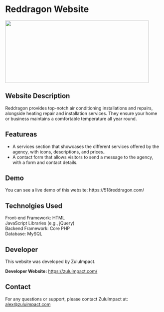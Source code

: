 # Reddragon Website



<img width="460" height="200" src="https://i.ibb.co/LPhQBXX/Logo-with-tagline-removebg-preview-e1717444059327.png">


<h2>Website Description</h2>
Reddragon provides top-notch air conditioning installations and repairs, alongside heating repair and installation services. They ensure your home or business maintains a comfortable temperature all year round.

<h2>Featureas</h2>
  <ul>
  <li>A services section that showcases the different services offered by the agency, with icons, descriptions, and prices..</li>
 <li>A contact form that allows visitors to send a message to the agency, with a form and contact details.</li>
  </ul>

<h2>Demo</h2>
You can see a live demo of this website: https://518reddragon.com/

<h2>Technolgies Used</h2>
Front-end Framework: HTML <br>
JavaScript Libraries (e.g., jQuery) <br>
Backend Framework: Core PHP <br>
Database: MySQL <br>

<h2>Developer</h2>
This website was developed by ZuluImpact.

**Developer Website:** https://zuluimpact.com/


<h2>Contact</h2>
For any questions or support, please contact ZuluImpact at: <a href="alex@zuluimpact.com">alex@zuluimpact.com</a>

